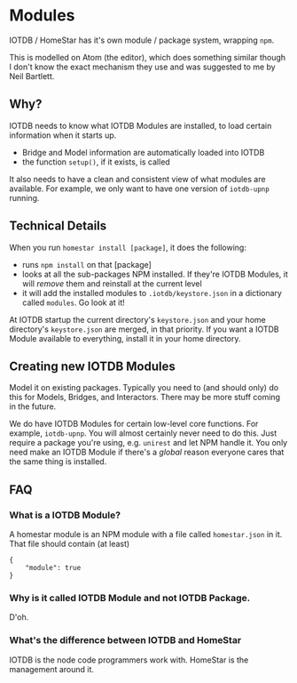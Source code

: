 # Modules

IOTDB / HomeStar has it's own module / package system, wrapping <code>npm</code>.

This is modelled on Atom (the editor), which does something similar though I don't know the exact mechanism they use and was suggested to me by Neil Bartlett.

## Why?

IOTDB needs to know what IOTDB Modules are installed, to load certain information when it starts up. 

* Bridge and Model information are automatically loaded into IOTDB
* the function <code>setup()</code>, if it exists, is called

It also needs to have a clean and consistent view of what modules are available. For example, we only want to have one version of <code>iotdb-upnp</code> running.

## Technical Details

When you run <code>homestar install [package]</code>, it does the following:

* runs <code>npm install</code> on that [package]
* looks at all the sub-packages NPM installed. If they're IOTDB Modules, it will _remove_ them and reinstall at the current level
* it will add the installed modules to <code>.iotdb/keystore.json</code> in a dictionary called <code>modules</code>. Go look at it!

At IOTDB startup the current directory's <code>keystore.json</code> and your home directory's <code>keystore.json</code> are merged, in that priority. If you want a IOTDB Module available to everything, install it in your home directory.

## Creating new IOTDB Modules

Model it on existing packages. Typically you need to (and should only) do this for Models, Bridges, and Interactors. There may be more stuff coming in the future.

We do have IOTDB Modules for certain low-level core functions. For example, <code>iotdb-upnp</code>. You will almost certainly never need to do this. Just require a package you're using, e.g. <code>unirest</code> and let NPM handle it. You only need make an IOTDB Module if there's a _global_ reason everyone cares that the same thing is installed.

## FAQ
### What is a IOTDB Module?

A homestar module is an NPM module with a file called <code>homestar.json</code> in it. That file should contain (at least)

	{
		"module": true
	}

### Why is it called IOTDB Module and not IOTDB Package.

D'oh.

### What's the difference between IOTDB and HomeStar

IOTDB is the node code programmers work with. HomeStar is the management around it.


